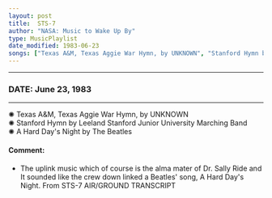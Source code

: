 ```yaml
---
layout: post
title:  STS-7
author: "NASA: Music to Wake Up By"
type: MusicPlaylist
date_modified: 1983-06-23
songs: ["Texas A&M, Texas Aggie War Hymn, by UNKNOWN", "Stanford Hymn by Leeland Stanford Junior University Marching Band", "A Hard Day's Night by The Beatles"]
---
```


----
### DATE: June 23, 1983
----
✺ Texas A&M, Texas Aggie War Hymn, by UNKNOWN  &nbsp;<br />
✺ Stanford Hymn by Leeland Stanford Junior University Marching Band  &nbsp;<br />
✺ A Hard Day's Night by The Beatles

#### Comment:
* The uplink music
which of course is the alma mater of Dr. Sally Ride and
It sounded like the crew down linked a Beatles' song, A Hard Day's Night. From STS-7 AIR/GROUND TRANSCRIPT



<br/>
<center>
	<a target="_blank"
	   href="https://twitter.com/intent/tweet?hashtags=Space,NASA,Playlist,NASAWakeupCalls,SpaceProgram&text={{ page.author}}, '{{ page.songs.first }}' {{ page.title }}, {{ page.date | date: '%B %d, %Y' }}. {{ site.url }}{{ page.url }} @nasawakeupcalls">
	   <i class="fab fa-twitter" alt="Tweet this page" style="font-size: 1.3em;"></i>
	</a>
	&nbsp; 	<i class="fas fa-user-astronaut" style="font-size: 1.5em;"></i> &nbsp;
    <a type="amzn" search="'Texas A&M, Texas Aggie War Hymn, by UNKNOWN' or 'Stanford Hymn by Leeland Stanford Junior University Marching Band' or 'A Hard Day's Night by The Beatles'" category="popular music">
        <i class="fab fa-amazon" style="font-size: 1.3em;"></i>
    </a>
</center>
